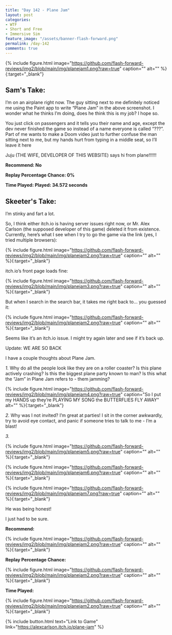 ```yaml
---
title: "Day 142 - Plane Jam"
layout: post
categories:
- WTF
- Short and Free
- Immersive Sim
feature_image: "/assets/banner-flash-forward.png"
permalink: /day-142
comments: true
---
```


{% include figure.html image="https://github.com/flash-forward-reviews/img2/blob/main/img/planejam1.png?raw=true" caption="" alt="" %}{:target="_blank"}

## Sam's Take:

I’m on an airplane right now. The guy sitting next to me definitely noticed me using the Paint app to write “Plane Jam” in the above screenshot. I wonder what he thinks I’m doing, does he think this is my job? I hope so.

You just click on passengers and it tells you their name and age, except the dev never finished the game so instead of a name everyone is called “???”. Part of me wants to make a Doom video just to further confuse the man sitting next to me, but my hands hurt from typing in a middle seat, so I’ll leave it here

Juju (THE WIFE, DEVELOPER OF THIS WEBSITE) says hi from plane!!!!!!

**Recommend: No**

**Replay Percentage Chance: 0%**

**Time Played: Played:  34.572 seconds**

## Skeeter's Take:

I’m stinky and fart a lot.

So, I think either itch.io is having server issues right now, or Mr. Alex Carlson (the supposed developer of this game) deleted it from existence. 
Currently, here’s what I see when I try to go the game via the link (yes, I tried multiple browsers): 

{% include figure.html image="https://github.com/flash-forward-reviews/img2/blob/main/img/planejam2.png?raw=true" caption="" alt="" %}{:target="_blank"}

itch.io’s front page loads fine:

{% include figure.html image="https://github.com/flash-forward-reviews/img2/blob/main/img/planejam3.png?raw=true" caption="" alt="" %}{:target="_blank"}

But when I search in the search bar, it takes me right back to… you guessed it:

{% include figure.html image="https://github.com/flash-forward-reviews/img2/blob/main/img/planejam2.png?raw=true" caption="" alt="" %}{:target="_blank"}

Seems like it’s an itch.io issue. I might try again later and see if it’s back up. 

Update: WE ARE SO BACK

I have a couple thoughts about Plane Jam. 

*1.* Why do all the people look like they are on a roller coaster? Is this plane actively crashing? Is this the biggest plane party known to man? Is this what the “Jam” in Plane Jam refers to - them jamming? 

{% include figure.html image="https://github.com/flash-forward-reviews/img2/blob/main/img/planejam4.png?raw=true" caption="So I put my HANDS up they’re PLAYING MY SONG the BUTTERFLIES FLY AWAY" alt="" %}{:target="_blank"}

*2.* Why was I not invited? I’m great at parties! I sit in the corner awkwardly,  try to avoid eye contact, and panic if someone tries to talk to me - I’m a blast!

*3.*

{% include figure.html image="https://github.com/flash-forward-reviews/img2/blob/main/img/planejam5.png?raw=true" caption="" alt="" %}{:target="_blank"}

{% include figure.html image="https://github.com/flash-forward-reviews/img2/blob/main/img/planejam6.png?raw=true" caption="" alt="" %}{:target="_blank"}

{% include figure.html image="https://github.com/flash-forward-reviews/img2/blob/main/img/planejam7.png?raw=true" caption="" alt="" %}{:target="_blank"}

He was being honest! 

I just had to be sure.

**Recommend:**

{% include figure.html image="https://github.com/flash-forward-reviews/img2/blob/main/img/planejam2.png?raw=true" caption="" alt="" %}{:target="_blank"}

**Replay Percentage Chance:**

{% include figure.html image="https://github.com/flash-forward-reviews/img2/blob/main/img/planejam2.png?raw=true" caption="" alt="" %}{:target="_blank"}

**Time Played:**

{% include figure.html image="https://github.com/flash-forward-reviews/img2/blob/main/img/planejam2.png?raw=true" caption="" alt="" %}{:target="_blank"}

{% include button.html text="Link to Game" link="https://alexcarlson.itch.io/plane-jam" %}